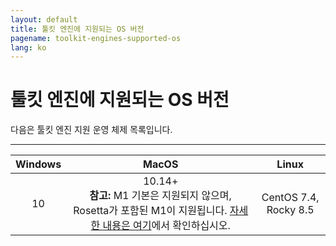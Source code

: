 ```yaml
---
layout: default
title: 툴킷 엔진에 지원되는 OS 버전
pagename: toolkit-engines-supported-os
lang: ko
---
```


# 툴킷 엔진에 지원되는 OS 버전

다음은 툴킷 엔진 지원 운영 체제 목록입니다.

----------

| Windows | MacOS | Linux |
|:-------:|:-----:|:------:|
|   10    |10.14+ <br>**참고:** M1 기본은 지원되지 않으며, Rosetta가 포함된 M1이 지원됩니다. [자세한 내용은 여기](https://community.shotgridsoftware.com/t/13606)에서 확인하십시오.   |  CentOS 7.4, Rocky 8.5    |
